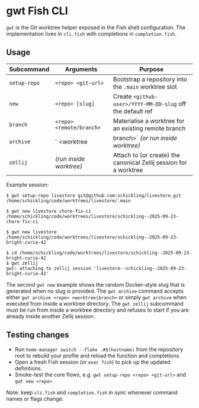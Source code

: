 # gwt Fish CLI

`gwt` is the Git worktree helper exposed in the Fish shell configuration. The implementation lives in `cli.fish` with completions in `completion.fish`.

## Usage

| Subcommand   | Arguments                         | Purpose                                                     |
|--------------|-----------------------------------|-------------------------------------------------------------|
| `setup-repo` | `<repo> <git-url>`                | Bootstrap a repository into the `.main` worktree slot       |
| `new`        | `<repo> [slug]`                   | Create `<github-user>/YYYY-MM-DD-slug` off the default ref  |
| `branch`     | `<repo> <remote/branch>`          | Materialise a worktree for an existing remote branch        |
| `archive`    | `<repo> <worktree|branch>` *(or run inside worktree)* | Move a worktree under `.archive` and prune related metadata |
| `zellij`     | *(run inside worktree)*           | Attach to (or create) the canonical Zellij session for a worktree |

Example session:

```fish
$ gwt setup-repo livestore git@github.com:schickling/livestore.git
/home/schickling/code/worktrees/livestore/.main

$ gwt new livestore chore-fix-ci
/home/schickling/code/worktrees/livestore/schickling--2025-09-23-chore-fix-ci

$ gwt new livestore
/home/schickling/code/worktrees/livestore/schickling--2025-09-23-bright-curie-42

$ cd /home/schickling/code/worktrees/livestore/schickling--2025-09-23-bright-curie-42
$ gwt zellij
gwt: attaching to zellij session 'livestore--schickling--2025-09-23-bright-curie-42'
```

The second `gwt new` example shows the random Docker-style slug that is generated when no slug is provided.
The `gwt archive` command accepts either `gwt archive <repo> <worktree|branch>` or simply `gwt archive` when executed from inside a worktree directory.
The `gwt zellij` subcommand must be run from inside a worktree directory and refuses to start if you are already inside another Zellij session.

## Testing changes
- Run `home-manager switch --flake .#$(hostname)` from the repository root to rebuild your profile and reload the function and completions.
- Open a fresh Fish session (or `exec fish`) to pick up the updated definitions.
- Smoke-test the core flows, e.g. `gwt setup-repo <repo> <git-url>` and `gwt new <repo>`.

Note: keep `cli.fish` and `completion.fish` in sync whenever command names or flags change.
